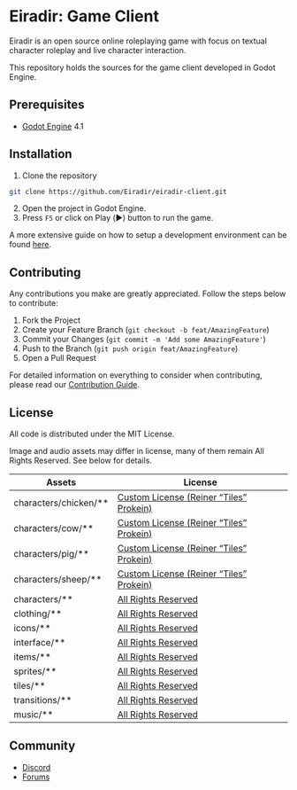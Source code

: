 # Eiradir: Game Client

Eiradir is an open source online roleplaying game with focus on textual character roleplay and live character interaction.

This repository holds the sources for the game client developed in Godot Engine.

## Prerequisites

- [Godot Engine](https://godotengine.org/) 4.1

## Installation

1. Clone the repository
```sh
git clone https://github.com/Eiradir/eiradir-client.git
```

2. Open the project in Godot Engine.
3. Press `F5` or click on Play (▶️) button to run the game.

A more extensive guide on how to setup a development environment can be found [here](https://github.com/Eiradir/eiradir-docs/blob/main/setup.md).

## Contributing

Any contributions you make are greatly appreciated. Follow the steps below to contribute:

1. Fork the Project
2. Create your Feature Branch (`git checkout -b feat/AmazingFeature`)
3. Commit your Changes (`git commit -m 'Add some AmazingFeature'`)
4. Push to the Branch (`git push origin feat/AmazingFeature`)
5. Open a Pull Request

For detailed information on everything to consider when contributing, please read our [Contribution Guide](https://github.com/Eiradir/eiradir-docs/blob/main/CONTRIBUTING.md).

## License

All code is distributed under the MIT License. 

Image and audio assets may differ in license, many of them remain All Rights Reserved. See below for details.

|Assets|License|
|---|---|
|characters/chicken/**|[Custom License (Reiner “Tiles” Prokein)](LICENSE-REINER.md)
|characters/cow/**|[Custom License (Reiner “Tiles” Prokein)](LICENSE-REINER.md)
|characters/pig/**|[Custom License (Reiner “Tiles” Prokein)](LICENSE-REINER.md)
|characters/sheep/**|[Custom License (Reiner “Tiles” Prokein)](LICENSE-REINER.md)
|characters/**|[All Rights Reserved](LICENSE-ARR.md)
|clothing/**|[All Rights Reserved](LICENSE-ARR.md)
|icons/**|[All Rights Reserved](LICENSE-ARR.md)
|interface/**|[All Rights Reserved](LICENSE-ARR.md)
|items/**|[All Rights Reserved](LICENSE-ARR.md)
|sprites/**|[All Rights Reserved](LICENSE-ARR.md)
|tiles/**|[All Rights Reserved](LICENSE-ARR.md)
|transitions/**|[All Rights Reserved](LICENSE-ARR.md)
|music/**|[All Rights Reserved](LICENSE-ARR.md)

## Community

- [Discord](https://discord.gg/BsDu2JB)
- [Forums](https://forum.eiradir.net)
